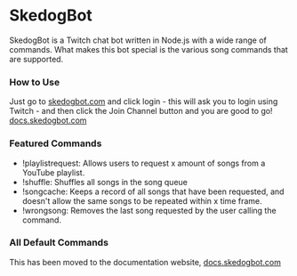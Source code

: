 # SkedogBot
SkedogBot is a Twitch chat bot written in Node.js with a wide range of commands. What makes this bot special is the various song commands that are supported.

### How to Use
Just go to [skedogbot.com](https://skedogbot.com) and click login - this will ask you to login using Twitch - and then click the Join Channel button and you are good to go! [docs.skedogbot.com](https://docs.skedogbot.com)

### Featured Commands
* !playlistrequest: Allows users to request x amount of songs from a YouTube playlist.
* !shuffle: Shuffles all songs in the song queue
* !songcache: Keeps a record of all songs that have been requested, and doesn't allow the same songs to be repeated within x time frame.
* !wrongsong: Removes the last song requested by the user calling the command.

### All Default Commands
This has been moved to the documentation website, [docs.skedogbot.com](https://docs.skedogbot.com/default-commands)